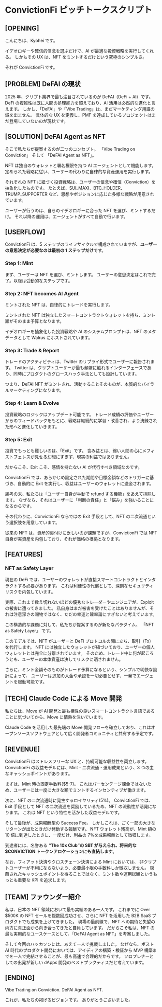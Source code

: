 # ConvictionFi ピッチトークスクリプト

## [OPENING]

こんにちは、Kyohei です。

イデオロギーや確信的信念を選ぶだけで、AI が最適な投資戦略を実行してくれる。
しかもその UX は、NFT をミントするだけという究極のシンプルさ。

それが ConvictionFi です。

## [PROBLEM] DeFAI の現状

2025 年、クリプト業界で最も注目されているのが DeFAI（DeFi + AI）です。
DeFi の複雑性は既に人間の処理能力を超えており、AI 活用は必然的な進化と言えます。
しかし、「DeFAI」や「Vibe Trading」は、まだマーケティング用語の域を出ません。
具体的な UX を定義し、PMF を達成しているプロジェクトはまだ登場していないのが現状です。

## [SOLUTION] DeFAI Agent as NFT

そこで私たちが提案するのが二つのコンセプト。
「Vibe Trading on Conviction」 そして 「DeFAI Agent as NFT」。

NFT は独自のウォレットと署名権限を持つ AI エージェントとして機能します。
定められた戦略に従い、ユーザーの代わりに自律的な資産運用を実行します。

それぞれの NFT に紐づく投資戦略は、ユーザーの信念や確信（Conviction）を抽象化したものです。
たとえば、SUI_MAXI、BTC_HOLDER、TRUMP_SUPPORTER など、思想やポジションに応じた多様な戦略が用意されています。

ユーザーが行うのは、自らのイデオロギーに合った NFT を選び、ミントするだけ。
それ以降の運用は、エージェントがすべて自動で行います。

## [USERFLOW]

ConvictionFi は、5 ステップのライフサイクルで構成されていますが、**ユーザーの意思決定が必要なのは最初の 1 ステップだけ**です。

### Step 1: Mint

まず、ユーザーは NFT を選び、ミントします。
ユーザーの意思決定はこれで完了。以降は受動的なステップです。

### Step 2: NFT becomes AI Agent

ミントされた NFT は、自律的にトレードを実行します。

ミントされた NFT は独立したスマートコントラクトウォレットを持ち、ミント額がそのまま予算となります。

イデオロギーを抽象化した投資戦略や AI のシステムプロンプトは、NFT のメタデータとして Walrus にホストされています。

### Step 3: Trade & Report

トレードのアクティビティは、Twitter のリプライ形式でユーザーに報告されます。
Twitter は、クリプトユーザーが最も頻繁に触れるインターフェースであり、同時にプロダクトのグロースハック手法としても設計しています。

つまり、DeFAI NFT がミントされ、活動することそのものが、本質的なバイラルマーケティングになります。

### Step 4: Learn & Evolve

投資戦略のロジックはアップデート可能です。
トレード成績の評価やユーザーからのフィードバックをもとに、戦略は継続的に学習・改善され、より洗練された形へと進化していきます。

### Step 5: Exit

投資でもっとも難しいのは、「Exit」です。
含み益とは、弱い人間の心にメフィストフェレスが見せる幻想にすぎず、現実の利益ではありません。

だからこそ、Exit こそ、感情を持たない AI が代行すべき領域なのです。

ConvictionFi では、あらかじめ設定された期間や目標金額などのトリガーに基づき、自動的に Exit を実行し、収益はユーザーのウォレットに送金されます。

熟考の末、私たちは「ユーザー自身が手動で refund する機能」をあえて排除します。
なぜなら、それはユーザーに「判断の責任」と「悩み」を強いることになるからです。

その代わりに、ConvictionFi ならではの Exit 手段として、NFT の二次流通という選択肢を用意しています。

従来の NFT は、資産的裏付けに乏しいのが課題ですが、ConvictionFi では NFT 自身が実資産を内包しており、それが価格の根拠となります。

## [FEATURES]

### NFT as Safety Layer

現在の DeFi では、ユーザーのウォレットが直接スマートコントラクトとインタラクトする必要があります。
これは利便性の代償として、深刻なセキュリティリスクを内包しています。

実際、これまで数え切れないほどの優秀なトレーダーやエンジニアが、Exploit の被害に遭ってきました。
私自身はまだ被害を受けたことはありませんが、それは注意深さの賜物ではなく、ただの幸運と確率論にすぎないと考えています。

この構造的な課題に対して、私たちが提案するのが新たなパラダイム、
「NFT as Safety Layer」 です。

このモデルでは、NFT がユーザーと DeFi プロトコルの間に立ち、取引（Tx）を代行します。
NFT には独立したウォレットが紐づいており、ユーザーの個人ウォレットとは完全に分離されています。
そのため、トレード中に何が起ころうとも、ユーザーの本体資産は決してリスクに晒されません。

さらに、ミント金額そのものがトレード予算になるという、シンプルで明快な設計によって、
ユーザーは追加の入金や承認を一切必要とせず、一発でエージェントを起動可能です。

## [TECH] Claude Code による Move 開発

私たちは、Move が AI 開発と最も相性の良いスマートコントラクト言語であることに気づいてから、Move に情熱を注いでいます。

Claude Code を活用した最先端の Move 開発フローを確立しており、これはオープンソースソフトウェアとして広く開発者コミュニティと共有する予定です。

## [REVENUE]

ConvictionFi はストレスフリーな UX と、持続可能な収益性を両立します。
ConvictionFi の収益モデルには、Mint・二次流通・運用成果という、3 つの主なキャッシュポイントがあります。

まずは、Mint 時の固定手数料($5-7)。
これはパーセンテージ課金ではないため、ユーザーには一度に大きな額でミントするインセンティブが働きます。

次に、NFT の二次流通時に発生するロイヤリティ(5%)。
ConvictionFi では、Exit 手段として NFT の二次流通を奨励しているため、NFT の流動性が活発になります。
これは NFT という特性を活かした収益モデルです。

そして最後が、成果報酬型の Success Fee。
しかしこれは、ごく一部の大きなリターンが出たときだけ発動する報酬です。
NFT ウォレット残高が、Mint 額の 10 倍に到達したときに、一度だけ、利益の 7%を成果報酬として徴収します。

到達者には、名誉ある **“The 10x Club”の SBT が与えられ、将来的な $CONVICTION トークンアロケーションにも直結します**。

なお、フィアット決済やクロスチェーン決済による Mint においては、
非クリプトユーザーが不利にならないよう、必要最小限の手数料しか徴収しません。
隠蔽されたキャッシュポイントを得ることではなく、ミント数や運用総額というもっとも重要な KPI を追求します。

## [TEAM] ファウンダー紹介

私は、日本の NFT 領域において最も実績のある一人です。
これまでに Over $500K の NFT セールを複数回成功させ、さらに NFT を活用した B2B SaaS プロダクトでも成果を上げてきました。
現場の最前線で、NFT への期待と失望の両方に真正面から向き合ってきたと自負しています。
だからこそ私は、NFT の最も実用的なユースケースとして、「DeFAI Agent as NFT」を考案しました。

そして今回のハッカソンには、あえて一人で挑戦しました。
なぜなら、ポスト AI 時代のプロダクト開発においては、アイディアの構築・検証から MVP 構築までを一人で完結させることが、最も高速で合理的だからです。
ソロプレナーとしての出発が新しい dApps 開発のベストプラクティスだと考えています。

## [ENDING]

Vibe Trading on Conviction.
DeFAI Agent as NFT.

これが、私たちの掲げるビジョンです。
ありがとうございました。
